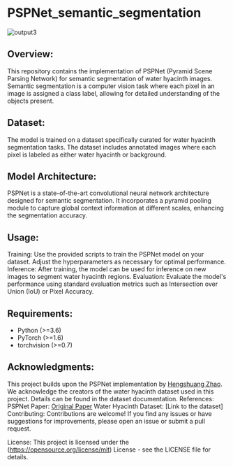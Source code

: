 # PSPNet_semantic_segmentation
![output3](https://github.com/tadele-melese/PSPNet_semantic_segmentation/assets/109243986/9bfe70d5-4c73-4322-b913-0fddd0642575)

## Overview:
This repository contains the implementation of PSPNet (Pyramid Scene Parsing Network) for semantic segmentation of water hyacinth images. Semantic segmentation is a computer vision task where each pixel in an image is assigned a class label, allowing for detailed understanding of the objects present.

## Dataset:
The model is trained on a dataset specifically curated for water hyacinth segmentation tasks. The dataset includes annotated images where each pixel is labeled as either water hyacinth or background.

## Model Architecture:
PSPNet is a state-of-the-art convolutional neural network architecture designed for semantic segmentation. It incorporates a pyramid pooling module to capture global context information at different scales, enhancing the segmentation accuracy.

## Usage:
Training: Use the provided scripts to train the PSPNet model on your dataset. Adjust the hyperparameters as necessary for optimal performance.
Inference: After training, the model can be used for inference on new images to segment water hyacinth regions.
Evaluation: Evaluate the model's performance using standard evaluation metrics such as Intersection over Union (IoU) or Pixel Accuracy.
## Requirements:
- Python (>=3.6)
- PyTorch (>=1.6)
- torchvision (>=0.7)
## Acknowledgments:
This project builds upon the PSPNet implementation by [Hengshuang Zhao](https://hszhao.github.io/projects/pspnet/index.html).
We acknowledge the creators of the water hyacinth dataset used in this project. Details can be found in the dataset documentation.
References:
PSPNet Paper: [Original Paper](https://arxiv.org/abs/1612.01105)
Water Hyacinth Dataset: [Link to the dataset]
Contributing:
Contributions are welcome! If you find any issues or have suggestions for improvements, please open an issue or submit a pull request.

License:
This project is licensed under the (https://opensource.org/license/mit) License - see the LICENSE file for details.

